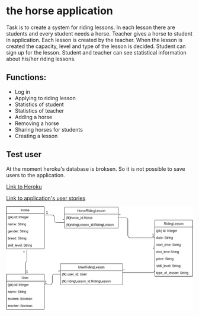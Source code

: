 # the horse application

Task is to create a system for riding lessons. In each lesson there are students and every student needs a horse. Teacher gives a horse to student in application. Each lesson is created by the teacher. When the lesson is created the capacity, level and type of the lesson is decided. Student can sign up for the lesson. Student and teacher can see statistical information about his/her riding lessons.

## Functions:
* Log in
* Applying to riding lesson
* Statistics of student
* Statistics of teacher
* Adding a horse
* Removing a horse
* Sharing horses for students
* Creating a lesson

## Test user

At the moment heroku's database is broksen. So it is not possible to save users to the application.

[Link to Heroku](https://horse-app.herokuapp.com/)

[Link to application's user stories](https://github.com/millakortelainen/horseApp/blob/master/documentation/user-stories.md)

![databasediagram](https://raw.githubusercontent.com/millakortelainen/horseApp/master/documentation/pics/horseApp.png "Database Diagram")
